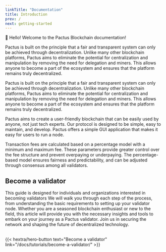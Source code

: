 ```yaml
---
linkTitle: "Documentation"
title: Introduction
prev: /
next: getting-started
---
```


👋 Hello! Welcome to the Pactus Blockchain documentation!

Pactus is built on the principle that a fair and transparent system can only be achieved through decentralization.
Unlike many other blockchain platforms, Pactus aims to eliminate the potential for centralization and manipulation
by removing the need for delegation and miners.
This allows anyone to become a part of the ecosystem and ensures that the platform remains truly decentralized.

Pactus is built on the principle that a fair and transparent system can only be achieved through decentralization.
Unlike many other blockchain platforms, Pactus aims to eliminate the potential for centralization and
manipulation by removing the need for delegation and miners.
This allows anyone to become a part of the ecosystem and ensures that the platform remains truly decentralized.

Pactus aims to create a user-friendly blockchain that can be easily used by anyone, not just tech experts.
Our protocol is designed to be simple, easy to maintain, and develop.
Pactus offers a simple GUI application that makes it easy for users to run a node.

Transaction fees are calculated based on a percentage model with a minimum and maximum fee.
These parameters provide greater control over the fee structure and prevent overpaying or underpaying.
The percentage-based model ensures fairness and predictability, and can be adjusted through consensus among all validators.

## Become a validator

This guide is designed for individuals and organizations interested in becoming validators
 We will walk you through each step of the process, from understanding the basic requirements
 to setting up your validator node. Whether you are a seasoned blockchain enthusiast or new to
 the field, this article will provide you with the necessary insights and tools to embark on your
 journey as a Pactus validator. Join us in securing the network and shaping the future of decentralized technology.

</br>
{{< hextra/hero-button text="Become a validator" link="/docs/tutorials/become-a-validator/" >}}
